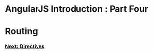 AngularJS Introduction : Part Four
==================================

# Routing #

### [Next: Directives](https://github.com/scottoffen/ps-notes/blob/master/angularjs-introduction-05.md) ###
